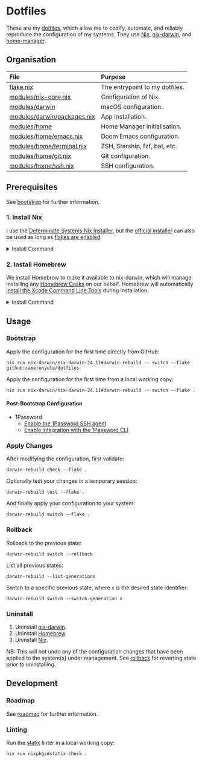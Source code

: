 # Dotfiles

These are my [dotfiles](https://dotfiles.github.io), which allow me to codify, automate, and reliably reproduce the configuration of my systems. They use [Nix](https://nixos.org), [nix-darwin](https://github.com/nix-darwin/nix-darwin), and [home-manager](https://github.com/nix-community/home-manager).

## Organisation

| File                                                       | Purpose                                     |
| :--------------------------------------------------------- | :------------------------------------------ |
| [flake.nix](flake.nix)                                     | The entrypoint to my dotfiles.              |
| [modules/nix-core.nix](modules/nix-core.nix)               | Configuration of Nix.                       |
| [modules/darwin](modules/darwin/default.nix)               | macOS configuration.                        |
| [modules/darwin/packages.nix](modules/darwin/packages.nix) | App installation.                           |
| [modules/home](modules/home/default.nix)                   | Home Manager initialisation.                |
| [modules/home/emacs.nix](modules/home/emacs.nix)           | Doom Emacs configuration.                   |
| [modules/home/terminal.nix](modules/home/terminal.nix)     | ZSH, Starship, fzf, bat, etc.               |
| [modules/home/git.nix](modules/home/git.nix)               | Git configuration.                          |
| [modules/home/ssh.nix](modules/home/ssh.nix)               | SSH configuration.                          |

## Prerequisites

See [bootstrap](docs/bootstrap.md) for further information.

### 1. Install Nix

I use the [Determinate Systems Nix Installer](https://github.com/DeterminateSystems/nix-installer?tab=readme-ov-file#installation), but the [official installer](https://nixos.org/download/) can also be used as long as [flakes are enabled](https://nixos.wiki/wiki/Flakes#Other_Distros.2C_with_Home-Manager).

<details>
<summary>Install Command</summary>

```shell
curl --proto '=https' --tlsv1.2 -sSf -L https://install.determinate.systems/nix | sh -s -- install
```
</details>

### 2. Install Homebrew
We install Homebrew to make it available to nix-darwin, which will manage installing any [Homebrew Casks](https://github.com/Homebrew/homebrew-cask) on our behalf. Homebrew will automatically [install the Xcode Command Line Tools](https://github.com/Homebrew/install/commit/493954aba6c4dfc37f2567eb7f67874c7ea51b11) during installation.

<details>
<summary>Install Command</summary>

 ```shell
 /bin/bash -c "$(curl -fsSL https://raw.githubusercontent.com/Homebrew/install/HEAD/install.sh)"
```
</details>

## Usage

### Bootstrap

Apply the configuration for the first time directly from GitHub:

```shell
nix run nix-darwin/nix-darwin-24.11#darwin-rebuild -- switch --flake github:cameronyule/dotfiles
```

Apply the configuration for the first time from a local working copy:

```shell
nix run nix-darwin/nix-darwin-24.11#darwin-rebuild -- switch --flake .
```

#### Post-Bootstrap Configuration

* 1Password
  * [Enable the 1Password SSH agent](https://developer.1password.com/docs/ssh/get-started/#step-3-turn-on-the-1password-ssh-agent)
  * [Enable integration with the 1Password CLI](https://developer.1password.com/docs/cli/get-started#step-2-turn-on-the-1password-desktop-app-integration)

### Apply Changes

After modifying the configuration, first validate:

``` shell
darwin-rebuild check --flake .
```

Optionally test your changes in a temporary session:

``` shell
darwin-rebuild test --flake .
```

And finally apply your configuration to your system:

```shell
darwin-rebuild switch --flake .
```

### Rollback

Rollback to the previous state:

```shell
darwin-rebuild switch --rollback
```

List all previous states:

```shell
darwin-rebuild --list-generations
```

Switch to a specific previous state, where `x` is the desired state identifier:

``` shell
darwin-rebuild switch --switch-generation x
```

### Uninstall

1. Uninstall [nix-darwin](https://github.com/nix-darwin/nix-darwin?tab=readme-ov-file#uninstalling).
2. Uninstall [Homebrew](https://docs.brew.sh/FAQ#how-do-i-uninstall-homebrew).
3. Uninstall [Nix](https://github.com/DeterminateSystems/nix-installer?tab=readme-ov-file#uninstalling).

NB: This will not undo any of the configuration changes that have been applied to the system(s) under management. See [rollback](#rollback) for reverting state prior to uninstalling.

## Development

### Roadmap

See [roadmap](docs/roadmap.md) for further information.

### Linting

Run the [statix](https://github.com/oppiliappan/statix) linter in a local working copy:

```shell
nix run nixpkgs#statix check .
```
